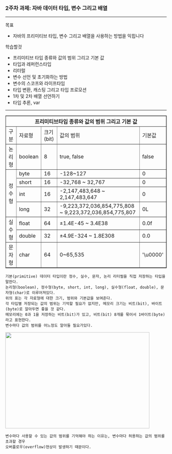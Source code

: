 ### 2주차 과제: 자바 데이터 타입, 변수 그리고 배열
---

목표                    
* 자바의 프리미티브 타입, 변수 그리고 배열을 사용하는 방법을 익힙니다
 
학습할것                 
* 프리미티브 타입 종류와 값의 범위 그리고 기본 값
* 타입과 레퍼런스타입
* 리터럴
* 변수 선언 및 초기화하는 방법
* 변수의 스코프와 라이프타임
* 타입 변환, 캐스팅 그리고 타입 프로모션
* 1차 및 2차 배열 선언하기
* 타입 추론, var     
---

<table border="1px">
        <th colspan="5">프리미티브타입 종류와 값의 범위 그리고 기본 값</th>
        <tr>
            <td>구분</td>
            <td>자료형</td>
            <td>크기(bit)</td>
            <td>값의 범위</td>
            <td>기본값</td>
        </tr>
        <tr>
            <td>논리형</td>
            <td>boolean</td>
            <td>8</td>
            <td>true, false</td>
            <td>false</td>
        </tr>
        <tr>
            <td rowspan="4">정수형</td>
            <td>byte</td>
            <td>16</td>
            <td>-128~127</td>
            <td>0</td>
        </tr>
        <tr>
            <td>short</td>
            <td>16</td>
            <td>-32,768 ~ 32,767</td>
            <td>0</td>
        </tr>
        <tr>
            <td>int</td>
            <td>16</td>
            <td>-2,147,483,648 ~ 2,147,483,647</td>
            <td>0</td>
        </tr>
        <tr>
            <td>long</td>
            <td>32</td>
            <td>-9,223,372,036,854,775,808 ~ 9,223,372,036,854,775,807</td>
            <td>0L</td>
        </tr>
        <tr>
            <td rowspan="2">실수형</td>
            <td>float</td>
            <td>64</td>
            <td>±1.4E-45 ~ 3.4E38</td>
            <td>0.0f</td>
        </tr>
        <tr>
            <td>double</td>
            <td>32</td>
            <td>±4.9E-324 ~ 1.8E308</td>
            <td>0.0</td>
        </tr>
        <tr>
            <td>문자형</td>
            <td>char</td>
            <td>64</td>
            <td>0~65,535</td>
            <td>'\u0000'</td>
        </tr>
    </table>   
    
    기본(primitive) 데이터 타입이란 정수, 실수, 문자, 논리 리터럴을 직접 저장하는 타입을 말한다.
    논리형(boolean), 정수형(byte, short, int, long), 실수형(float, double), 문자형(char)로 이루어져있다.
    위의 표는 각 자료형에 대한 크기, 범위와 기본값을 보여준다.
    각 타입별 저장되는 값의 범위는 기억할 필요가 없지만, 메모리 크기는 비트(bit), 바이트(byte)로 알아두면 좋을 것 같다.
    메모리에는 0과 1을 저장하는 비트(bit)가 있고, 비트(bit) 8개를 묶어서 1바이트(byte)라고 표현한다.
    변수마다 값의 범위를 어느정도 알아둘 필요가있다.   
    
<img src="D:\develop\white-ship\images" width="450px" height="300px"></img>    

```
변수마다 사용할 수 있는 값의 범위를 기억해야 하는 이유는, 변수마다 허용하는 값의 범위를 초과할 경우 
오버플로우(overflow)현상이 발생하기 때문이다.
```

    

